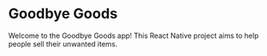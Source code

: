 # Goodbye Goods
Welcome to the Goodbye Goods app! This React Native project aims to help people sell their unwanted items.